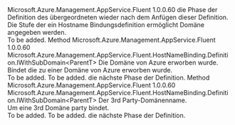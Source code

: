<Type Name="IWithDomain&lt;ParentT&gt;" FullName="Microsoft.Azure.Management.AppService.Fluent.HostNameBinding.Definition.IWithDomain&lt;ParentT&gt;">
  <TypeSignature Language="C#" Value="public interface IWithDomain&lt;ParentT&gt;" />
  <TypeSignature Language="ILAsm" Value=".class public interface auto ansi abstract IWithDomain`1&lt;ParentT&gt;" />
  <TypeSignature Language="DocId" Value="T:Microsoft.Azure.Management.AppService.Fluent.HostNameBinding.Definition.IWithDomain`1" />
  <TypeSignature Language="VB.NET" Value="Public Interface IWithDomain(Of ParentT)" />
  <TypeSignature Language="F#" Value="type IWithDomain&lt;'ParentT&gt; = interface" />
  <AssemblyInfo>
    <AssemblyName>Microsoft.Azure.Management.AppService.Fluent</AssemblyName>
    <AssemblyVersion>1.0.0.60</AssemblyVersion>
  </AssemblyInfo>
  <TypeParameters>
    <TypeParameter Name="ParentT" />
  </TypeParameters>
  <Interfaces />
  <Docs>
    <typeparam name="ParentT">die Phase der Definition des übergeordneten wieder nach dem Anfügen dieser Definition.</typeparam>
    <summary>
            Die Stufe der ein Hostname Bindungsdefinition ermöglicht Domäne angegeben werden.
            </summary>
    <remarks>To be added.</remarks>
  </Docs>
  <Members>
    <Member MemberName="WithAzureManagedDomain">
      <MemberSignature Language="C#" Value="public Microsoft.Azure.Management.AppService.Fluent.HostNameBinding.Definition.IWithSubDomain&lt;ParentT&gt; WithAzureManagedDomain (Microsoft.Azure.Management.AppService.Fluent.IAppServiceDomain domain);" />
      <MemberSignature Language="ILAsm" Value=".method public hidebysig newslot virtual instance class Microsoft.Azure.Management.AppService.Fluent.HostNameBinding.Definition.IWithSubDomain`1&lt;!ParentT&gt; WithAzureManagedDomain(class Microsoft.Azure.Management.AppService.Fluent.IAppServiceDomain domain) cil managed" />
      <MemberSignature Language="DocId" Value="M:Microsoft.Azure.Management.AppService.Fluent.HostNameBinding.Definition.IWithDomain`1.WithAzureManagedDomain(Microsoft.Azure.Management.AppService.Fluent.IAppServiceDomain)" />
      <MemberSignature Language="VB.NET" Value="Public Function WithAzureManagedDomain (domain As IAppServiceDomain) As IWithSubDomain(Of ParentT)" />
      <MemberSignature Language="F#" Value="abstract member WithAzureManagedDomain : Microsoft.Azure.Management.AppService.Fluent.IAppServiceDomain -&gt; Microsoft.Azure.Management.AppService.Fluent.HostNameBinding.Definition.IWithSubDomain&lt;'ParentT&gt;" Usage="iWithDomain.WithAzureManagedDomain domain" />
      <MemberType>Method</MemberType>
      <AssemblyInfo>
        <AssemblyName>Microsoft.Azure.Management.AppService.Fluent</AssemblyName>
        <AssemblyVersion>1.0.0.60</AssemblyVersion>
      </AssemblyInfo>
      <ReturnValue>
        <ReturnType>Microsoft.Azure.Management.AppService.Fluent.HostNameBinding.Definition.IWithSubDomain&lt;ParentT&gt;</ReturnType>
      </ReturnValue>
      <Parameters>
        <Parameter Name="domain" Type="Microsoft.Azure.Management.AppService.Fluent.IAppServiceDomain" />
      </Parameters>
      <Docs>
        <param name="domain">Die Domäne von Azure erworben wurde.</param>
        <summary>
            Bindet die zu einer Domäne von Azure erworben wurde.
            </summary>
        <returns>To be added.</returns>
        <remarks>To be added.</remarks>
        <return>die nächste Phase der Definition.</return>
      </Docs>
    </Member>
    <Member MemberName="WithThirdPartyDomain">
      <MemberSignature Language="C#" Value="public Microsoft.Azure.Management.AppService.Fluent.HostNameBinding.Definition.IWithSubDomain&lt;ParentT&gt; WithThirdPartyDomain (string domain);" />
      <MemberSignature Language="ILAsm" Value=".method public hidebysig newslot virtual instance class Microsoft.Azure.Management.AppService.Fluent.HostNameBinding.Definition.IWithSubDomain`1&lt;!ParentT&gt; WithThirdPartyDomain(string domain) cil managed" />
      <MemberSignature Language="DocId" Value="M:Microsoft.Azure.Management.AppService.Fluent.HostNameBinding.Definition.IWithDomain`1.WithThirdPartyDomain(System.String)" />
      <MemberSignature Language="VB.NET" Value="Public Function WithThirdPartyDomain (domain As String) As IWithSubDomain(Of ParentT)" />
      <MemberSignature Language="F#" Value="abstract member WithThirdPartyDomain : string -&gt; Microsoft.Azure.Management.AppService.Fluent.HostNameBinding.Definition.IWithSubDomain&lt;'ParentT&gt;" Usage="iWithDomain.WithThirdPartyDomain domain" />
      <MemberType>Method</MemberType>
      <AssemblyInfo>
        <AssemblyName>Microsoft.Azure.Management.AppService.Fluent</AssemblyName>
        <AssemblyVersion>1.0.0.60</AssemblyVersion>
      </AssemblyInfo>
      <ReturnValue>
        <ReturnType>Microsoft.Azure.Management.AppService.Fluent.HostNameBinding.Definition.IWithSubDomain&lt;ParentT&gt;</ReturnType>
      </ReturnValue>
      <Parameters>
        <Parameter Name="domain" Type="System.String" />
      </Parameters>
      <Docs>
        <param name="domain">Der 3rd Party-Domänenname.</param>
        <summary>
            Um eine 3rd Domäne party bindet.
            </summary>
        <returns>To be added.</returns>
        <remarks>To be added.</remarks>
        <return>die nächste Phase der Definition.</return>
      </Docs>
    </Member>
  </Members>
</Type>